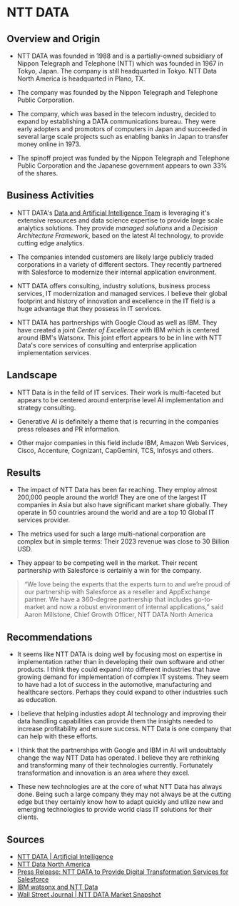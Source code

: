 # NTT DATA

## Overview and Origin


* NTT DATA was founded in 1988 and is a partially-owned subsidiary of Nippon Telegraph and Telephone (NTT) which was founded in 1967 in Tokyo, Japan. The company is still headquarted in Tokyo. NTT Data North America is headquarted in Plano, TX.

* The company was founded by the Nippon Telegraph and Telephone Public Corporation.

* The company, which was based in the telecom industry, decided to expand by establishing a DATA communications bureau. They were early adopters and promotors of computers in Japan and succeeded in several large scale projects such as enabling banks in Japan to transfer money online in 1973.

* The spinoff project was funded by the Nippon Telegraph and Telephone Public Corporation and the Japanese government appears to own 33% of the shares.

## Business Activities

* NTT DATA's [Data and Artificial Intelligence Team](https://benelux.nttdata.com/services/artificial-intelligence#:~:text=At%20NTT%20DATA%20we%20have,conceptualizing%20solutions%20and%20their%20viability.) is leveraging it's extensive resources and data science expertise to provide large scale analytics solutions. They provide *managed solutions* and a *Decision Architecture Framework*, based on the latest AI technology, to provide cutting edge analytics.

* The companies intended customers are likely large publicly traded corporations in a variety of different sectors. They recently partnered with Salesforce to modernize their internal application environment.

* NTT DATA offers consulting, industry solutions, business process services, IT modernization and managed services. I believe their global footprint and history of innovation and excellence in the IT field is a huge advantage that they possess in IT services.

* NTT DATA has partnerships with Google Cloud as well as IBM. They have created a joint *Center of Excellence* with IBM which is centered around IBM's Watsonx. This joint effort appears to be in line with NTT Data's core services of consulting and enterprise application implementation services.

## Landscape

* NTT Data is in the feild of IT services. Their work is multi-faceted but appears to be centered around enterprise level AI implementation and strategy consulting.

* Generative AI is definitely a theme that is recurring in the companies press releases and PR information. 

* Other major companies in this field include IBM, Amazon Web Services, Cisco, Accenture, Cognizant, CapGemini, TCS, Infosys and others. 

## Results

* The impact of NTT Data has been far reaching. They employ almost 200,000 people around the world! They are one of the largest IT companies in Asia but also have significant market share globally. They operate in 50 countries around the world and are a top 10 Global IT services provider.

* The metrics used for such a large multi-national corporation are complex but in simple terms: Their 2023 revenue was close to 30 Billion USD. 

* They appear to be competing well in the market. Their recent partnership with Salesforce is certainly a win for the company.

> “We love being the experts that the experts turn to and we’re proud of our partnership with Salesforce as a reseller and AppExchange partner. We have a 360-degree partnership that includes go-to-market and now a robust environment of internal applications,” said Aaron Millstone, Chief Growth Officer, NTT DATA North America

## Recommendations

* It seems like NTT DATA is doing well by focusing most on expertise in implementation rather than in developing their own software and other products. I think they could expand into different industries that have growing demand for implementation of complex IT systems. They seem to have had a lot of success in the automotive, manufacturing and healthcare sectors. Perhaps they could expand to other industries such as education.

* I believe that helping industies adopt AI technology and improving their data handling capabilities can provide them the insights needed to increase profitability and ensure success. NTT Data is one company that can help with these efforts.

* I think that the partnerships with Google and IBM in AI will undoubtably change the way NTT Data has operated. I believe they are rethinking and transforming many of their technologies currently. Fortunately transformation and innovation is an area where they excel.

* These new technologies are at the core of what NTT Data has always done. Being such a large company they may not always be at the cutting edge but they certainly know how to adapt quickly and utlize new and emerging technologies to provide world class IT solutions for their clients.

## Sources

* [NTT DATA | Artificial Intelligence](https://benelux.nttdata.com/services/artificial-intelligence#:~:text=At%20NTT%20DATA%20we%20have,conceptualizing%20solutions%20and%20their%20viability.)
* [NTT Data North America](https://us.nttdata.com/en)
* [Press Release: NTT DATA to Provide Digital Transformation Services for Salesforce](https://us.nttdata.com/en/news/press-release/2024/may/ntt-data-to-provide-digital-transformation-services-for-salesforce)
* [IBM watsonx and NTT Data](https://newsroom.ibm.com/2024-01-24-NTT-DATA-Business-Solutions-Announces-a-Global-Center-of-Excellence-for-Generative-AI-Centered-on-IBM-watsonx#:~:text=NTT%20DATA%20Business%20Solutions%20and%20IBM%20have,the%20development%20of%20embedded%20generative%20AI%20solutions)
* [Wall Street Journal | NTT DATA Market Snapshot](https://www.wsj.com/market-data/quotes/JP/9613/company-people)